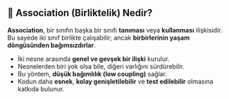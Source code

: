 ## 🧩 Association (Birliktelik) Nedir?

**Association**, bir sınıfın başka bir sınıfı **tanıması** veya **kullanması** ilişkisidir.  
Bu sayede iki sınıf birlikte çalışabilir; ancak **birbirlerinin yaşam döngüsünden bağımsızdırlar**.

- İki nesne arasında **genel ve gevşek bir ilişki** kurulur.
- Nesnelerden biri yok olsa bile, diğeri varlığını sürdürebilir.
- Bu yöntem, **düşük bağımlılık (low coupling)** sağlar.
- Kodun daha **esnek**, **kolay genişletilebilir** ve **test edilebilir** olmasına katkıda bulunur.
